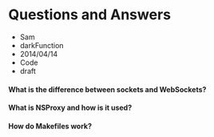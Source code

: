 # Questions and Answers
- Sam
- darkFunction
- 2014/04/14
- Code
- draft 

#### What is the difference between sockets and WebSockets?

#### What is NSProxy and how is it used?

#### How do Makefiles work?
